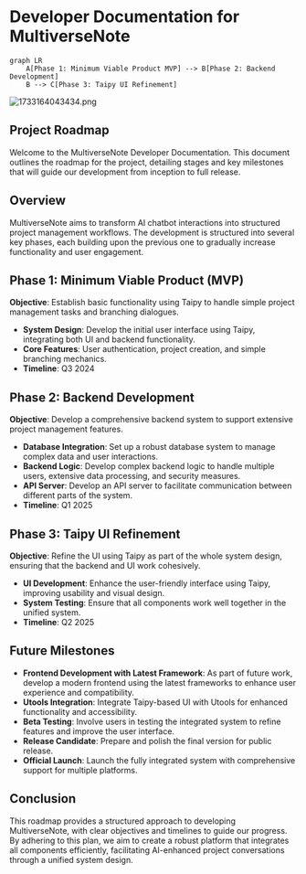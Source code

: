 # Developer Documentation for MultiverseNote

```mermaid
graph LR
    A[Phase 1: Minimum Viable Product MVP] --> B[Phase 2: Backend Development]
    B --> C[Phase 3: Taipy UI Refinement]
```


![1733164043434.png](https://image.discover304.top/1733164043434.png)


## Project Roadmap

Welcome to the MultiverseNote Developer Documentation. This document outlines the roadmap for the project, detailing stages and key milestones that will guide our development from inception to full release.

## Overview

MultiverseNote aims to transform AI chatbot interactions into structured project management workflows. The development is structured into several key phases, each building upon the previous one to gradually increase functionality and user engagement.

## Phase 1: Minimum Viable Product (MVP)

**Objective**: Establish basic functionality using Taipy to handle simple project management tasks and branching dialogues.

- **System Design**: Develop the initial user interface using Taipy, integrating both UI and backend functionality.
- **Core Features**: User authentication, project creation, and simple branching mechanics.
- **Timeline**: Q3 2024

## Phase 2: Backend Development

**Objective**: Develop a comprehensive backend system to support extensive project management features.

- **Database Integration**: Set up a robust database system to manage complex data and user interactions.
- **Backend Logic**: Develop complex backend logic to handle multiple users, extensive data processing, and security measures.
- **API Server**: Develop an API server to facilitate communication between different parts of the system.
- **Timeline**: Q1 2025

## Phase 3: Taipy UI Refinement

**Objective**: Refine the UI using Taipy as part of the whole system design, ensuring that the backend and UI work cohesively.

- **UI Development**: Enhance the user-friendly interface using Taipy, improving usability and visual design.
- **System Testing**: Ensure that all components work well together in the unified system.
- **Timeline**: Q2 2025

## Future Milestones

- **Frontend Development with Latest Framework**: As part of future work, develop a modern frontend using the latest frameworks to enhance user experience and compatibility.
- **Utools Integration**: Integrate Taipy-based UI with Utools for enhanced functionality and accessibility.
- **Beta Testing**: Involve users in testing the integrated system to refine features and improve the user interface.
- **Release Candidate**: Prepare and polish the final version for public release.
- **Official Launch**: Launch the fully integrated system with comprehensive support for multiple platforms.

## Conclusion

This roadmap provides a structured approach to developing MultiverseNote, with clear objectives and timelines to guide our progress. By adhering to this plan, we aim to create a robust platform that integrates all components efficiently, facilitating AI-enhanced project conversations through a unified system design.

